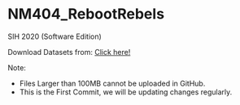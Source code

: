 # NM404_RebootRebels
SIH 2020 (Software Edition)

Download Datasets from:
[Click here!](https://scihub.copernicus.eu/dhus/#/home)

Note:
- Files Larger than 100MB cannot be uploaded in GitHub.
- This is the First Commit, we will be updating changes regularly.
